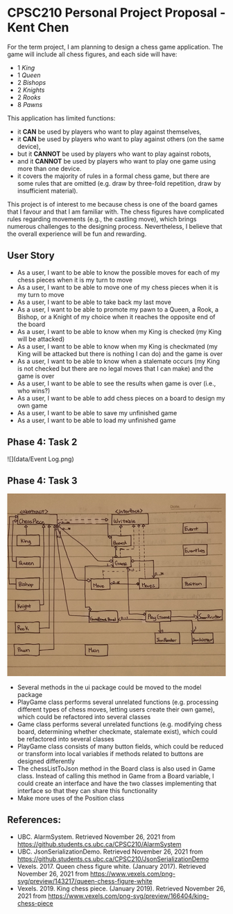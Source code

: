 # CPSC210 Personal Project Proposal -  Kent Chen

For the term project, I am planning to design a chess game application. 
The game will include all chess figures, and each side will have:
- 1 *King*
- 1 *Queen*
- 2 *Bishops*
- 2 *Knights*
- 2 *Rooks*
- 8 *Pawns*

This application has limited functions: 
- it **CAN** be used by players who want to play against themselves,
- it **CAN** be used by players who want to play against others (on the same device),
- but it **CANNOT** be used by players who want to play against robots,
- and it **CANNOT** be used by players who want to play one game using more than one device.
- it covers the majority of rules in a formal chess game, but there are some rules that are omitted (e.g. draw
by three-fold repetition, draw by insufficient material).

This project is of interest to me because chess is one of the board games that I favour
and that I am familiar with. The chess figures have complicated rules regarding movements (e.g., the castling move), 
which brings numerous challenges to the designing process. Nevertheless, I believe that the overall experience will be
fun and rewarding.

## User Story

- As a user, I want to be able to know the possible moves for each of my chess pieces when it is my turn to move
- As a user, I want to be able to move one of my chess pieces when it is my turn to move
- As a user, I want to be able to take back my last move
- As a user, I want to be able to promote my pawn to a Queen, a Rook, a Bishop, or a Knight of my choice when it reaches 
the opposite end of the board
- As a user, I want to be able to know when my King is checked (my King will be attacked)
- As a user, I want to be able to know when my King is checkmated (my King will be attacked but there is nothing I can 
do) and the game is over
- As a user, I want to be able to know when a stalemate occurs (my King is not checked but there are no legal moves that
I can make) and the game is over
- As a user, I want to be able to see the results when game is over (i.e., who wins?)
- As a user, I want to be able to add chess pieces on a board to design my own game
- As a user, I want to be able to save my unfinished game
- As a user, I want to be able to load my unfinished game

## Phase 4: Task 2

![](data/Event Log.png)

## Phase 4: Task 3

![](data/UML_Design_Diagram.jpg)

- Several methods in the ui package could be moved to the model package
- PlayGame class performs several unrelated functions (e.g. processing different types of chess moves, 
letting users create their own game), which could be refactored into several classes
- Game class performs several unrelated functions (e.g. modifying chess board, determining whether checkmate, 
stalemate exist), which could be refactored into several classes
- PlayGame class consists of many button fields, which could be reduced or transform into local variables if methods
related to buttons are designed differently
- The chessListToJson method in the Board class is also used in Game class. Instead of calling this method in Game from 
a Board variable, I could create an interface and have the two classes implementing that interface so that they can share
this functionality
- Make more uses of the Position class

## References:

- UBC. AlarmSystem. Retrieved November 26, 2021 from https://github.students.cs.ubc.ca/CPSC210/AlarmSystem
- UBC. JsonSerializationDemo. Retrieved November 26, 2021 from 
https://github.students.cs.ubc.ca/CPSC210/JsonSerializationDemo
- Vexels. 2017. Queen chess figure white. (January 2017). Retrieved November 26, 2021 from 
https://www.vexels.com/png-svg/preview/143217/queen-chess-figure-white
- Vexels. 2019. King chess piece. (January 2019). Retrieved November 26, 2021 from 
https://www.vexels.com/png-svg/preview/166404/king-chess-piece 


